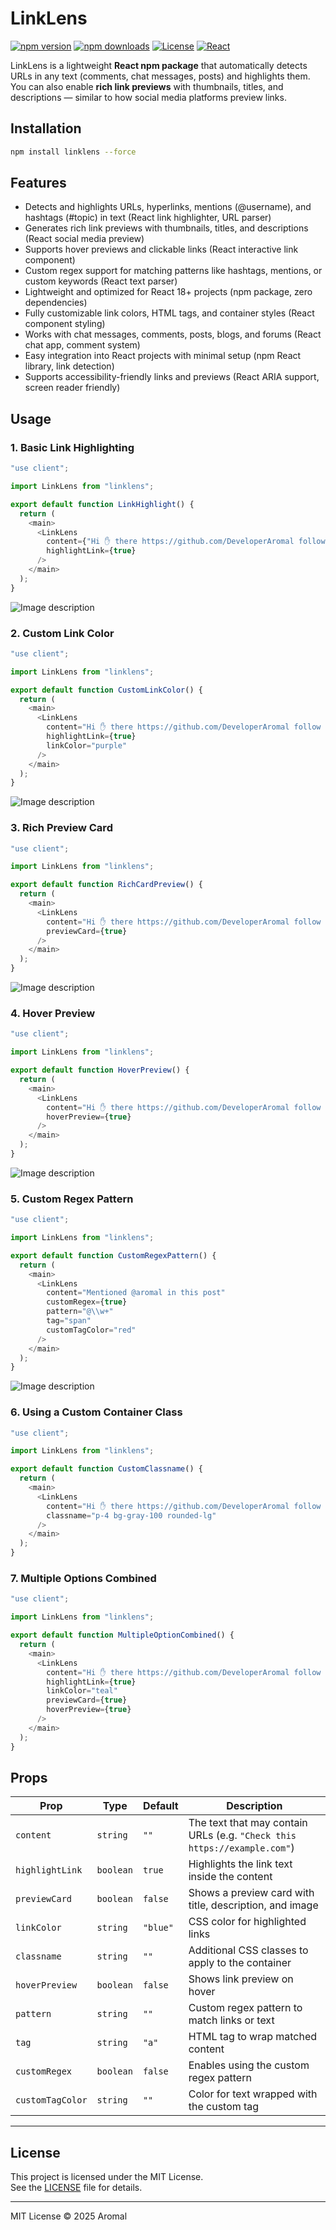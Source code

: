 # LinkLens

[![npm version](https://img.shields.io/npm/v/linklens)](https://www.npmjs.com/package/linklens)
[![npm downloads](https://img.shields.io/npm/dt/linklens)](https://www.npmjs.com/package/linklens)
[![License](https://img.shields.io/npm/l/linklens)](https://opensource.org/licenses/MIT)
[![React](https://img.shields.io/badge/react-19%2B-blue)](https://reactjs.org/)

LinkLens is a lightweight **React npm package** that automatically detects URLs in any text (comments, chat messages, posts) and highlights them. You can also enable **rich link previews** with thumbnails, titles, and descriptions — similar to how social media platforms preview links.


## Installation

```sh
npm install linklens --force
```


## Features

- Detects and highlights URLs, hyperlinks, mentions (@username), and hashtags (#topic) in text (React link highlighter, URL parser)
- Generates rich link previews with thumbnails, titles, and descriptions (React social media preview)
- Supports hover previews and clickable links (React interactive link component)
- Custom regex support for matching patterns like hashtags, mentions, or custom keywords (React text parser)
- Lightweight and optimized for React 18+ projects (npm package, zero dependencies)
- Fully customizable link colors, HTML tags, and container styles (React component styling)
- Works with chat messages, comments, posts, blogs, and forums (React chat app, comment system)
- Easy integration into React projects with minimal setup (npm React library, link detection)
- Supports accessibility-friendly links and previews (React ARIA support, screen reader friendly)



## Usage

### 1. Basic Link Highlighting

```js
"use client";

import LinkLens from "linklens";

export default function LinkHighlight() {
  return (
    <main>
      <LinkLens
        content={"Hi ✋ there https://github.com/DeveloperAromal follow my github account for more 😎"}
        highlightLink={true}
      />
    </main>
  );
}

```
![Image description](https://dev-to-uploads.s3.amazonaws.com/uploads/articles/fut5w47bgehxeg45h06z.png)

### 2. Custom Link Color

```js
"use client";

import LinkLens from "linklens";

export default function CustomLinkColor() {
  return (
    <main>
      <LinkLens
        content="Hi ✋ there https://github.com/DeveloperAromal follow my github account for more 😎"
        highlightLink={true}
        linkColor="purple"
      />
    </main>
  );
}

```
![Image description](https://dev-to-uploads.s3.amazonaws.com/uploads/articles/6njeest80cgnciy4r7gc.png)

### 3. Rich Preview Card

```js
"use client";

import LinkLens from "linklens";

export default function RichCardPreview() {
  return (
    <main>
      <LinkLens
        content="Hi ✋ there https://github.com/DeveloperAromal follow my github account for more 😎"
        previewCard={true}
      />
    </main>
  );
}

```
![Image description](https://dev-to-uploads.s3.amazonaws.com/uploads/articles/zo8f6bqa80923mvv3uh7.png)

### 4. Hover Preview

```js
"use client";

import LinkLens from "linklens";

export default function HoverPreview() {
  return (
    <main>
      <LinkLens
        content="Hi ✋ there https://github.com/DeveloperAromal follow my github account for more 😎"
        hoverPreview={true}
      />
    </main>
  );
}

```
![Image description](https://dev-to-uploads.s3.amazonaws.com/uploads/articles/6f27tjed8web0e459ifu.png)

### 5. Custom Regex Pattern

```js
"use client";

import LinkLens from "linklens";

export default function CustomRegexPattern() {
  return (
    <main>
      <LinkLens
        content="Mentioned @aromal in this post"
        customRegex={true}
        pattern="@\\w+"
        tag="span"
        customTagColor="red"
      />
    </main>
  );
}

```

![Image description](https://dev-to-uploads.s3.amazonaws.com/uploads/articles/z3c66g4fct4cxu7lp4sj.png)

### 6. Using a Custom Container Class

```js
"use client";

import LinkLens from "linklens";

export default function CustomClassname() {
  return (
    <main>
      <LinkLens
        content="Hi ✋ there https://github.com/DeveloperAromal follow my github account for more 😎"
        classname="p-4 bg-gray-100 rounded-lg"
      />
    </main>
  );
}

```

### 7. Multiple Options Combined

```js
"use client";

import LinkLens from "linklens";

export default function MultipleOptionCombined() {
  return (
    <main>
      <LinkLens
        content="Hi ✋ there https://github.com/DeveloperAromal follow my github account for more 😎"
        highlightLink={true}
        linkColor="teal"
        previewCard={true}
        hoverPreview={true}
      />
    </main>
  );
}

```



## Props

| Prop             | Type      | Default     | Description |
|-----------------|-----------|------------|-------------|
| `content`        | `string`  | `""`       | The text that may contain URLs (e.g. `"Check this https://example.com"`) |
| `highlightLink`  | `boolean` | `true`     | Highlights the link text inside the content |
| `previewCard`    | `boolean` | `false`    | Shows a preview card with title, description, and image |
| `linkColor`      | `string`  | `"blue"`   | CSS color for highlighted links |
| `classname`      | `string`  | `""`       | Additional CSS classes to apply to the container |
| `hoverPreview`   | `boolean` | `false`    | Shows link preview on hover |
| `pattern`        | `string`  | `""`       | Custom regex pattern to match links or text |
| `tag`            | `string`  | `"a"`      | HTML tag to wrap matched content |
| `customRegex`    | `boolean` | `false`    | Enables using the custom regex pattern |
| `customTagColor` | `string`  | `""`       | Color for text wrapped with the custom tag |

---


## License

This project is licensed under the MIT License.  
See the [LICENSE](./LICENSE) file for details.

---

MIT License © 2025 Aromal
